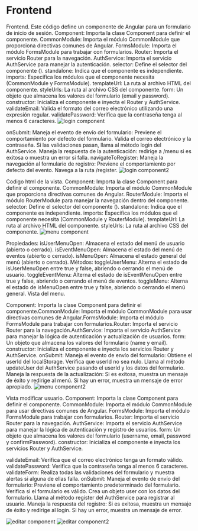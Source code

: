 # Frontend


 
 Frontend.
Este código define un componente de Angular para un formulario de inicio de sesión. Component: Importa la clase Component para definir el componente.
CommonModule: Importa el módulo CommonModule que proporciona directivas comunes de Angular.
FormsModule: Importa el módulo FormsModule para trabajar con formularios.
Router: Importa el servicio Router para la navegación.
AuthService: Importa el servicio AuthService para manejar la autenticación.
selector: Define el selector del componente (<app-login>).
standalone: Indica que el componente es independiente.
imports: Especifica los módulos que el componente necesita (CommonModule y FormsModule). templateUrl: La ruta al archivo HTML del componente.
styleUrls: La ruta al archivo CSS del componente.
form: Un objeto que almacena los valores del formulario (email y password). constructor: Inicializa el componente e inyecta el Router y AuthService.
validateEmail: Valida el formato del correo electrónico utilizando una expresión regular. validatePassword: Verifica que la contraseña tenga al menos 6 caracteres.
    ![login component](https://github.com/user-attachments/assets/d68616da-c6ea-4191-b2e5-e5a36bb8337d)

 onSubmit: Maneja el evento de envío del formulario:
Previene el comportamiento por defecto del formulario.
Valida el correo electrónico y la contraseña.
Si las validaciones pasan, llama al método login del AuthService.
Maneja la respuesta de la autenticación: redirige a /menu si es exitosa o muestra un error si falla.
navigateToRegister: Maneja la navegación al formulario de registro: Previene el comportamiento por defecto del evento.
Navega a la ruta /register.
  ![login component2](https://github.com/user-attachments/assets/485fbf58-9ef5-4943-a6fa-7d4479a67309)

 Codigo html de la vista.
Component: Importa la clase Component para definir el componente.
CommonModule: Importa el módulo CommonModule que proporciona directivas comunes de Angular.
RouterModule: Importa el módulo RouterModule para manejar la navegación dentro del componente.
selector: Define el selector del componente (<app-menu>).
standalone: Indica que el componente es independiente.
imports: Especifica los módulos que el componente necesita (CommonModule y RouterModule).
templateUrl: La ruta al archivo HTML del componente.
styleUrls: La ruta al archivo CSS del componente.
   ![menu component](https://github.com/user-attachments/assets/3835d1ce-ad02-4eed-8c91-3dc558ff5ed5)

 Propiedades:
isUserMenuOpen: Almacena el estado del menú de usuario (abierto o cerrado). isEventMenuOpen: Almacena el estado del menú de eventos (abierto o cerrado).
isMenuOpen: Almacena el estado general del menú (abierto o cerrado).
Métodos:
toggleUserMenu: Alterna el estado de isUserMenuOpen entre true y false, abriendo o cerrando el menú de usuario.
toggleEventMenu: Alterna el estado de isEventMenuOpen entre true y false, abriendo o cerrando el menú de eventos.
toggleMenu: Alterna el estado de isMenuOpen entre true y false, abriendo o cerrando el menú general.
Vista del menu.
  
 Component: Importa la clase Component para definir el componente.CommonModule: Importa el módulo CommonModule para usar directivas comunes de Angular.FormsModule: Importa el módulo FormsModule para trabajar con formularios.Router: Importa el servicio Router para la navegación.AuthService: Importa el servicio AuthService para manejar la lógica de autenticación y actualización de usuarios.
form: Un objeto que almacena los valores del formulario (name y email). constructor: Inicializa el componente e inyecta los servicios Router y AuthService.
onSubmit: Maneja el evento de envío del formulario:
Obtiene el userId del localStorage.
Verifica que userId no sea nulo.
Llama al método updateUser del AuthService pasando el userId y los datos del formulario. Maneja la respuesta de la actualización:
Si es exitosa, muestra un mensaje de éxito y redirige al menú. Si hay un error, muestra un mensaje de error apropiado.
    ![menu component2](https://github.com/user-attachments/assets/de54172d-ab9e-402b-a902-e9fb6aa7cf19)

 Vista modificar usuario.
Component: Importa la clase Component para definir el componente.
CommonModule: Importa el módulo CommonModule para usar directivas comunes de Angular. FormsModule: Importa el módulo FormsModule para trabajar con formularios.
Router: Importa el servicio Router para la navegación.
AuthService: Importa el servicio AuthService para manejar la lógica de autenticación y registro de usuarios.
form: Un objeto que almacena los valores del formulario (username, email, password y confirmPassword).
constructor: Inicializa el componente e inyecta los servicios Router y AuthService.
   
 validateEmail: Verifica que el correo electrónico tenga un formato válido.
validatePassword: Verifica que la contraseña tenga al menos 6 caracteres.
validateForm: Realiza todas las validaciones del formulario y muestra alertas si alguna de ellas falla.
onSubmit: Maneja el evento de envío del formulario:
Previene el comportamiento predeterminado del formulario. Verifica si el formulario es válido.
Crea un objeto user con los datos del formulario.
Llama al método register del AuthService para registrar al usuario. Maneja la respuesta del registro:
Si es exitosa, muestra un mensaje de éxito y redirige al login.
Si hay un error, muestra un mensaje de error.
  
![editar component](https://github.com/user-attachments/assets/817bfff6-6a45-4139-a0e0-12260f45b2a4)
![editar component2](https://github.com/user-attachments/assets/bf7eb0ac-2f2c-45c5-8eb8-ee82a0c233a6)
  
